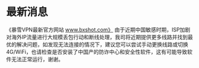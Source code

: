 # 最新消息
《暴雪VPN最新官方网站 www.bxshot.com》 由于近期中国敏感时期，ISP加剧对海外IP流量进行大规模丢包行动和断线处理，我司将近期提供更多线路并找到最优的解决问题，如发现无法连接的情况下，建议您可以尝试手动更换线路或切换4G/WiFi，也请检查是否安装了中国产的防诈中心和安全性软件，这有可能导致软件无法正常运行，谢谢。
